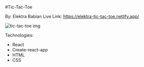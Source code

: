 #Tic-Tac-Toe

By: Elektra Babian
Live Link: https://elektra-tic-tac-toe.netlify.app/

![tic-tac-toe img](https://i.imgur.com/uNm0Hjh.png)

Technologies:
- React
- Create-react-app
- HTML
- CSS
